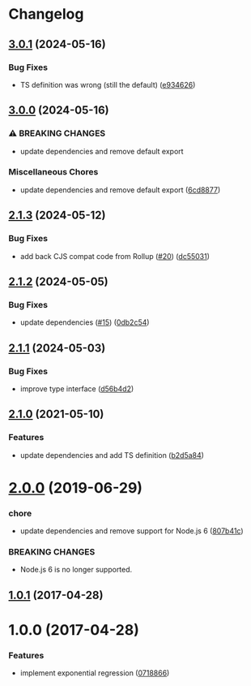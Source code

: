# Changelog

## [3.0.1](https://github.com/mljs/regression-exponential/compare/v3.0.0...v3.0.1) (2024-05-16)


### Bug Fixes

* TS definition was wrong (still the default) ([e934626](https://github.com/mljs/regression-exponential/commit/e9346263428243a09edfc42d8a00d6df24f8ef94))

## [3.0.0](https://github.com/mljs/regression-exponential/compare/v2.1.3...v3.0.0) (2024-05-16)


### ⚠ BREAKING CHANGES

* update dependencies and remove default export

### Miscellaneous Chores

* update dependencies and remove default export ([6cd8877](https://github.com/mljs/regression-exponential/commit/6cd887729cde82fdd9152258576e5ebde763b254))

## [2.1.3](https://github.com/mljs/regression-exponential/compare/v2.1.2...v2.1.3) (2024-05-12)


### Bug Fixes

* add back CJS compat code from Rollup ([#20](https://github.com/mljs/regression-exponential/issues/20)) ([dc55031](https://github.com/mljs/regression-exponential/commit/dc55031b103c39f7b49882775c4cee05f243c5c6))

## [2.1.2](https://github.com/mljs/regression-exponential/compare/v2.1.1...v2.1.2) (2024-05-05)


### Bug Fixes

* update dependencies ([#15](https://github.com/mljs/regression-exponential/issues/15)) ([0db2c54](https://github.com/mljs/regression-exponential/commit/0db2c54a197ccefd7f29374cc976221ea94ddb94))

## [2.1.1](https://github.com/mljs/regression-exponential/compare/v2.1.0...v2.1.1) (2024-05-03)


### Bug Fixes

* improve type interface ([d56b4d2](https://github.com/mljs/regression-exponential/commit/d56b4d284f93d7ffe5011e6ad79a23cf280f33d9))

## [2.1.0](https://github.com/mljs/regression-exponential/compare/v2.0.0...v2.1.0) (2021-05-10)


### Features

* update dependencies and add TS definition ([b2d5a84](https://github.com/mljs/regression-exponential/commit/b2d5a84cd4eb127dc2d4dc041d77ef1d2aa747bf))

# [2.0.0](https://github.com/mljs/regression-exponential/compare/v1.0.1...v2.0.0) (2019-06-29)


### chore

* update dependencies and remove support for Node.js 6 ([807b41c](https://github.com/mljs/regression-exponential/commit/807b41c))


### BREAKING CHANGES

* Node.js 6 is no longer supported.



<a name="1.0.1"></a>
## [1.0.1](https://github.com/mljs/regression-exponential/compare/v1.0.0...v1.0.1) (2017-04-28)



<a name="1.0.0"></a>
# 1.0.0 (2017-04-28)


### Features

* implement exponential regression ([0718866](https://github.com/mljs/regression-exponential/commit/0718866))
